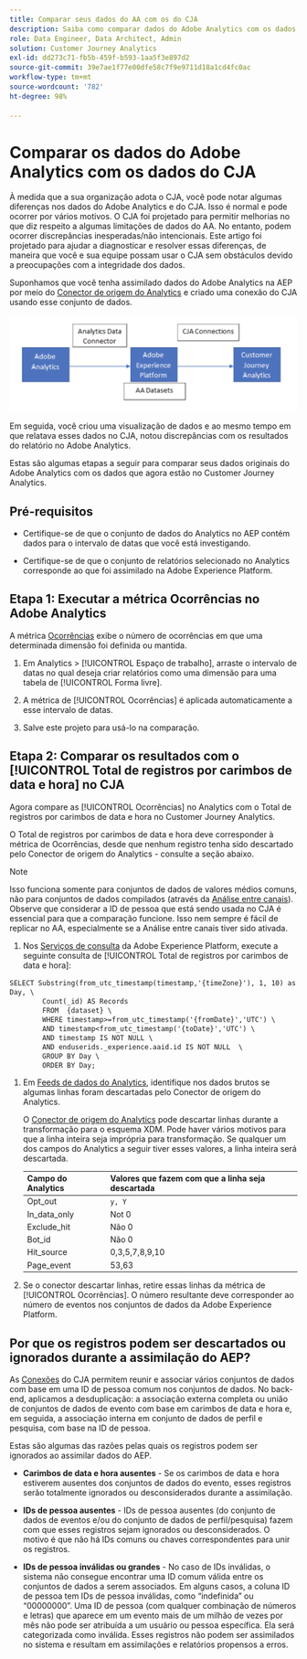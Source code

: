 ```yaml
---
title: Comparar seus dados do AA com os do CJA
description: Saiba como comparar dados do Adobe Analytics com os dados do Customer Journey Analytics
role: Data Engineer, Data Architect, Admin
solution: Customer Journey Analytics
exl-id: dd273c71-fb5b-459f-b593-1aa5f3e897d2
source-git-commit: 39e7ae1f77e00dfe58c7f9e9711d18a1cd4fc0ac
workflow-type: tm+mt
source-wordcount: '782'
ht-degree: 98%

---
```


# Comparar os dados do Adobe Analytics com os dados do CJA

À medida que a sua organização adota o CJA, você pode notar algumas diferenças nos dados do Adobe Analytics e do CJA. Isso é normal e pode ocorrer por vários motivos. O CJA foi projetado para permitir melhorias no que diz respeito a algumas limitações de dados do AA. No entanto, podem ocorrer discrepâncias inesperadas/não intencionais. Este artigo foi projetado para ajudar a diagnosticar e resolver essas diferenças, de maneira que você e sua equipe possam usar o CJA sem obstáculos devido a preocupações com a integridade dos dados.

Suponhamos que você tenha assimilado dados do Adobe Analytics na AEP por meio do [Conector de origem do Analytics](https://experienceleague.adobe.com/docs/experience-platform/sources/ui-tutorials/create/adobe-applications/analytics.html?lang=pt-BR) e criado uma conexão do CJA usando esse conjunto de dados.

![Fluxo de dados](assets/compare.png)

Em seguida, você criou uma visualização de dados e ao mesmo tempo em que relatava esses dados no CJA, notou discrepâncias com os resultados do relatório no Adobe Analytics.

Estas são algumas etapas a seguir para comparar seus dados originais do Adobe Analytics com os dados que agora estão no Customer Journey Analytics.

## Pré-requisitos

* Certifique-se de que o conjunto de dados do Analytics no AEP contém dados para o intervalo de datas que você está investigando.

* Certifique-se de que o conjunto de relatórios selecionado no Analytics corresponde ao que foi assimilado na Adobe Experience Platform.

## Etapa 1: Executar a métrica Ocorrências no Adobe Analytics

A métrica [Ocorrências](https://experienceleague.adobe.com/docs/analytics/components/metrics/occurrences.html) exibe o número de ocorrências em que uma determinada dimensão foi definida ou mantida.

1. Em Analytics > [!UICONTROL Espaço de trabalho], arraste o intervalo de datas no qual deseja criar relatórios como uma dimensão para uma tabela de [!UICONTROL Forma livre].

1. A métrica de [!UICONTROL Ocorrências] é aplicada automaticamente a esse intervalo de datas.

1. Salve este projeto para usá-lo na comparação.

## Etapa 2: Comparar os resultados com o [!UICONTROL Total de registros por carimbos de data e hora] no CJA

Agora compare as [!UICONTROL Ocorrências] no Analytics com o Total de registros por carimbos de data e hora no Customer Journey Analytics.

O Total de registros por carimbos de data e hora deve corresponder à métrica de Ocorrências, desde que nenhum registro tenha sido descartado pelo Conector de origem do Analytics - consulte a seção abaixo.

>[!NOTE]
>
>Isso funciona somente para conjuntos de dados de valores médios comuns, não para conjuntos de dados compilados (através da [Análise entre canais](/help/connections/cca/overview.md)). Observe que considerar a ID de pessoa que está sendo usada no CJA é essencial para que a comparação funcione. Isso nem sempre é fácil de replicar no AA, especialmente se a Análise entre canais tiver sido ativada.

1. Nos [Serviços de consulta](https://experienceleague.adobe.com/docs/experience-platform/query/best-practices/adobe-analytics.html?lang=pt-BR) da Adobe Experience Platform, execute a seguinte consulta de [!UICONTROL Total de registros por carimbos de data e hora]:

```
SELECT Substring(from_utc_timestamp(timestamp,'{timeZone}'), 1, 10) as Day, \ 
        Count(_id) AS Records 
        FROM  {dataset} \ 
        WHERE timestamp>=from_utc_timestamp('{fromDate}','UTC') \ 
        AND timestamp<from_utc_timestamp('{toDate}','UTC') \ 
        AND timestamp IS NOT NULL \ 
        AND enduserids._experience.aaid.id IS NOT NULL  \ 
        GROUP BY Day \ 
        ORDER BY Day; 
```

1. Em [Feeds de dados do Analytics](https://experienceleague.adobe.com/docs/analytics/export/analytics-data-feed/data-feed-contents/datafeeds-reference.html), identifique nos dados brutos se algumas linhas foram descartadas pelo Conector de origem do Analytics.

   O [Conector de origem do Analytics](https://experienceleague.adobe.com/docs/experience-platform/sources/ui-tutorials/create/adobe-applications/analytics.html) pode descartar linhas durante a transformação para o esquema XDM. Pode haver vários motivos para que a linha inteira seja imprópria para transformação. Se qualquer um dos campos do Analytics a seguir tiver esses valores, a linha inteira será descartada.

   | Campo do Analytics | Valores que fazem com que a linha seja descartada |
   | --- | --- |
   | Opt_out | `y, Y` |
   | In_data_only | Not 0 |
   | Exclude_hit | Não 0 |
   | Bot_id | Não 0 |
   | Hit_source | 0,3,5,7,8,9,10 |
   | Page_event | 53,63 |

1. Se o conector descartar linhas, retire essas linhas da métrica de [!UICONTROL Ocorrências]. O número resultante deve corresponder ao número de eventos nos conjuntos de dados da Adobe Experience Platform.

## Por que os registros podem ser descartados ou ignorados durante a assimilação do AEP?

As [Conexões](/help/connections/create-connection.md) do CJA permitem reunir e associar vários conjuntos de dados com base em uma ID de pessoa comum nos conjuntos de dados. No back-end, aplicamos a desduplicação: a associação externa completa ou união de conjuntos de dados de evento com base em carimbos de data e hora e, em seguida, a associação interna em conjunto de dados de perfil e pesquisa, com base na ID de pessoa.

Estas são algumas das razões pelas quais os registros podem ser ignorados ao assimilar dados do AEP.

* **Carimbos de data e hora ausentes** - Se os carimbos de data e hora estiverem ausentes dos conjuntos de dados do evento, esses registros serão totalmente ignorados ou desconsiderados durante a assimilação.

* **IDs de pessoa ausentes** - IDs de pessoa ausentes (do conjunto de dados de eventos e/ou do conjunto de dados de perfil/pesquisa) fazem com que esses registros sejam ignorados ou desconsiderados. O motivo é que não há IDs comuns ou chaves correspondentes para unir os registros.

* **IDs de pessoa inválidas ou grandes** - No caso de IDs inválidas, o sistema não consegue encontrar uma ID comum válida entre os conjuntos de dados a serem associados. Em alguns casos, a coluna ID de pessoa tem IDs de pessoa inválidas, como “indefinida” ou “00000000”. Uma ID de pessoa (com qualquer combinação de números e letras) que aparece em um evento mais de um milhão de vezes por mês não pode ser atribuída a um usuário ou pessoa específica. Ela será categorizada como inválida. Esses registros não podem ser assimilados no sistema e resultam em assimilações e relatórios propensos a erros.
